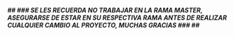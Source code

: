 ***## ### SE LES RECUERDA NO TRABAJAR EN LA RAMA MASTER, ASEGURARSE DE ESTAR EN SU RESPECTIVA RAMA ANTES DE REALIZAR CUALQUIER CAMBIO AL PROYECTO, MUCHAS GRACIAS ### ##***
